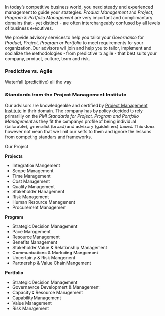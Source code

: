 In today’s competitive business world, you need steady and experienced management to guide your strategies. *Product Management* and *Project, Program & Portfolio Management* are very important and complimantary domains that - yet distinct - are often interchangeably confused by all levels of business executives.

We provide advisory services to help you tailor your *Governance* for *Product, Project, Program or Portfolio* to meet requirements for your organization. Our advisors will join and help you to tailor, implement and socialize the methodologies - from predictive to agile - that best suits your company, product, culture, team and risk.

### Predictive vs. Agile
Waterfall (predicitive) all the way

### Standards from the Project Management Institute

Our advisors are knowledgeable and certified by [Project Management Institute](https://www.pmi.org/) in their domain. The company has by policy decided to rely primarilly on the *PMI Standards for Project, Program and Portfolio Management* as they fit the companys profile of being individual (tailorable), generalist (broad) and advisory (guidelines) based. This does however not mean that we limit our selfs to them and ignore the lessons from competing standars and frameworks. 

Our Project 

**Projects**
* Integration Mangement
* Scope Management
* Time Management
* Cost Management
* Quality Management
* Stakeholder Hanagement
* Risk Management
* Human Resource Management
* Procurement Management

**Program**
* Strategic Decision Management
* Pace Management
* Resource Management
* Benefits Management
* Stakeholder Value & Relationship Management
* Communications & Marketing Mangement
* Uncertainty & Risk Mangement
* Partnership & Value Chain Mangement

**Portfolio**
* Strategic Decision Management
* Governavnce Development & Management
* Capacity & Resource Management
* Capability Management
* Value Management
* Risk Management
